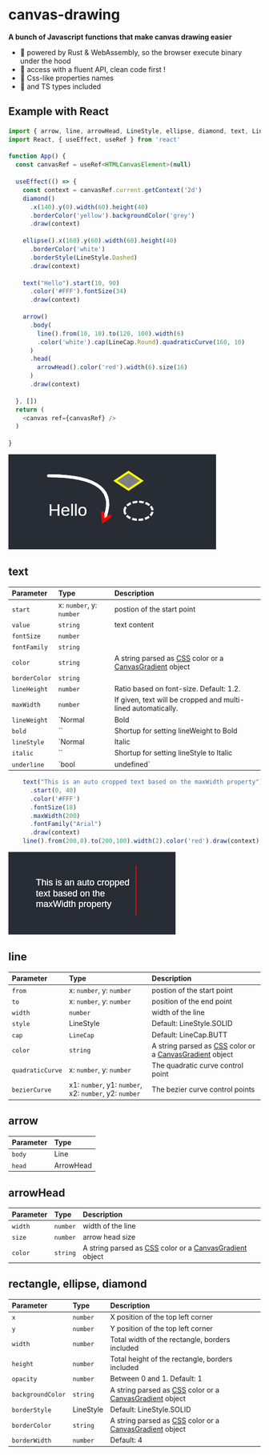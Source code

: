 
# canvas-drawing

**A bunch of Javascript functions that make canvas drawing easier**
 - 🚀 powered by Rust & WebAssembly, so the browser execute binary under the hood
 - 🌿 access with a fluent API, clean code first !
 - 🎨 Css-like properties names
 - 📖 and TS types included

## Example with React
```javascript
import { arrow, line, arrowHead, LineStyle, ellipse, diamond, text, LineCap } from 'canvas-drawing'
import React, { useEffect, useRef } from 'react'

function App() {
  const canvasRef = useRef<HTMLCanvasElement>(null)

  useEffect(() => {
    const context = canvasRef.current.getContext('2d')
    diamond()
      .x(140).y(0).width(60).height(40)
      .borderColor('yellow').backgroundColor('grey')
      .draw(context)

    ellipse().x(160).y(60).width(60).height(40)
      .borderColor('white')
      .borderStyle(LineStyle.Dashed)
      .draw(context)

    text("Hello").start(10, 90)
      .color('#FFF').fontSize(34)
      .draw(context)

    arrow()
      .body(
        line().from(10, 10).to(120, 100).width(6)
        .color('white').cap(LineCap.Round).quadraticCurve(160, 10)
      )
      .head(
        arrowHead().color('red').width(6).size(16)
      )
      .draw(context)

  }, [])
  return (
    <canvas ref={canvasRef} />
  )

}
```
![Screenshot](./screenshot/example.jpg)

## text

| Parameter | Type     | Description                       |
| :-------- | :------- | :-------------------------------- |
| `start`    | x: `number`, y: `number` | postion of the start point |
| `value`   | `string` | text content |
| `fontSize`   | `number` |
| `fontFamily`  | `string` |
| `color`  | `string` | A string parsed as [CSS](https://developer.mozilla.org/en-US/docs/Web/CSS/CSS_colors) color or a [CanvasGradient](https://developer.mozilla.org/en-US/docs/Web/API/CanvasGradient) object |
| `borderColor`  | `string` |
| `lineHeight`  | `number` | Ratio based on font-size. Default: 1.2.
| `maxWidth`  | `number` | If given, text will be cropped and multi-lined automatically.
| `lineWeight`  | `Normal | Bold | Light`
| `bold`  | `` | Shortup for setting lineWeight to Bold
| `lineStyle`  | `Normal | Italic | Oblique` | Italic vs Oblic : Italic is described in the font declaration. Oblique is a browser text slant.
| `italic`  | `` | Shortup for setting lineStyle to Italic
| `underline`  | `bool | undefined` | no args (undefined) is a shortcup for `true`

```javascript
    text("This is an auto cropped text based on the maxWidth property")
      .start(0, 40)
      .color('#FFF')
      .fontSize(18)
      .maxWidth(200)
      .fontFamily("Arial")
      .draw(context)
    line().from(200,0).to(200,100).width(2).color('red').draw(context)
```
![Screenshot](./screenshot/text.png)

## line

| Parameter | Type     | Description                       |
| :-------- | :------- | :-------------------------------- |
| `from`    | x: `number`, y: `number` | postion of the start point |
| `to`      | x: `number`, y: `number` | position of the end point |
| `width`   | `number` | width of the line |
| `style`   | LineStyle | Default: LineStyle.SOLID |
| `cap`  | `LineCap` | Default: LineCap.BUTT |
| `color`  | `string` | A string parsed as [CSS](https://developer.mozilla.org/en-US/docs/Web/CSS/CSS_colors) color or a [CanvasGradient](https://developer.mozilla.org/en-US/docs/Web/API/CanvasGradient) object |
| `quadraticCurve`  | x: `number`, y: `number` | The quadratic curve control point |
| `bezierCurve`  | x1: `number`, y1: `number`, x2: `number`, y2: `number` | The bezier curve control points |

## arrow

| Parameter | Type     
| :-------- | :------- |
| `body`    | Line |
| `head`      | ArrowHead |

## arrowHead

| Parameter | Type     | Description                       |
| :-------- | :------- | :-------------------------------- |
| `width`   | `number` | width of the line |
| `size`   | `number` | arrow head size |
| `color`  | `string` | A string parsed as [CSS](https://developer.mozilla.org/en-US/docs/Web/CSS/CSS_colors) color or a [CanvasGradient](https://developer.mozilla.org/en-US/docs/Web/API/CanvasGradient) object |

## rectangle, ellipse, diamond

| Parameter | Type     | Description                       |
| :-------- | :------- | :-------------------------------- |
| `x`       | `number` | X position of the top left corner |
| `y`       | `number` | Y position of the top left corner |
| `width`   | `number` | Total width of the rectangle, borders included |
| `height`  | `number` | Total height of the rectangle, borders included |
| `opacity`  | `number` | Between 0 and 1. Default: 1 |
| `backgroundColor`  | `string` | A string parsed as [CSS](https://developer.mozilla.org/en-US/docs/Web/CSS/CSS_colors) color or a [CanvasGradient](https://developer.mozilla.org/en-US/docs/Web/API/CanvasGradient) object |
| `borderStyle`  | LineStyle | Default: LineStyle.SOLID |
| `borderColor`  | `string` | A string parsed as [CSS](https://developer.mozilla.org/en-US/docs/Web/CSS/CSS_colors) color or a [CanvasGradient](https://developer.mozilla.org/en-US/docs/Web/API/CanvasGradient) object |
| `borderWidth`  | `number` | Default: 4 |




